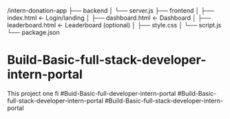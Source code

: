 /intern-donation-app
├── backend
│   └── server.js
├── frontend
│   ├── index.html         ← Login/landing
│   ├── dashboard.html     ← Dashboard
│   ├── leaderboard.html   ← Leaderboard (optional)
│   ├── style.css
│   └── script.js
└── package.json
# Build-Basic-full-stack-developer-intern-portal
This project one fi
#Buid-Basic-full-developer-intern-portal
#Build-Basic-full-stack-developer-intern-portal
#Build-Basic-full-stack-developer-intern-portal
